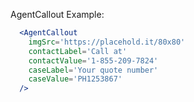 AgentCallout Example:

```jsx
  <AgentCallout
    imgSrc='https://placehold.it/80x80'
    contactLabel='Call at'
    contactValue='1-855-209-7824'
    caseLabel='Your quote number'
    caseValue='PH1253867'
  />
```
